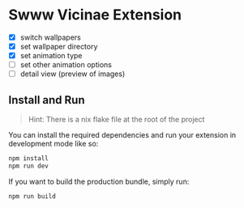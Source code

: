 # Swww Vicinae Extension

- [x] switch wallpapers
- [x] set wallpaper directory
- [x] set animation type
- [ ] set other animation options
- [ ] detail view (preview of images)

## Install and Run

> Hint: There is a nix flake file at the root of the project

You can install the required dependencies and run your extension in development mode like so:

```bash
npm install
npm run dev
```
If you want to build the production bundle, simply run:

```bash
npm run build
```
